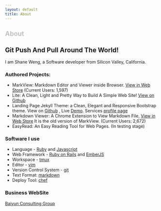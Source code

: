 ```yaml
---
layout: default
title: About
---
```


<div id="home">
  <h2 style="color: silver">About</h2>
</div>

## Git Push And Pull Around The World!

I am Shane Weng, a Software developer from Silicon Valley, California.

### Authored Projects:

- MarkView: Markdown Editor and Viewer inside Browser. [View in Web
  Store](https://chrome.google.com/webstore/detail/markview/iaddkimmopgchbbnmfmdcophmlnghkim) (Current Users: 1,597)
- Lite: A Clean, Light and Pretty Way to Build A Simple Web Site! [View on Github](https://github.com/swcool/lite)
- Landing Page Jekyll Theme: a Clean, Elegant and Responsive Bootstrap theme. View on [Github](https://github.com/swcool/landing-page-theme) , Live [Demo](http://baiyungroup.github.io/landing-page-theme/). Services [profile page](http://www.baiyunconsulting.com/portfolio-landpage.html)
- Markdown Viewer: A Chrome Extension to View Markdown File, [View in Web Store](https://chrome.google.com/webstore/detail/markdown-viewer/ehnambpmkdhopilaccgfmojilolcglhn) It is the old version of MarkView. (Current Users: 2,672)
- EasyRead: An Easy Reading Tool for Web Pages. (In testing stage)

### Software I use

- Language - [Ruby](https://www.ruby-lang.org/en/) and
  [Javascript](https://developer.mozilla.org/en-US/docs/Web/JavaScript)
- Web Framework - [Ruby on Rails](http://rubyonrails.org/) and [EmberJS](http://emberjs.com/)
- Workspace - [tmux](http://tmux.sourceforge.net/)
- Editor - [vim](http://www.vim.org/)
- Version Control System - [git](http://git-scm.com/)
- Text Format: [markdown](http://daringfireball.net/projects/markdown/)
- Deploy Tool: [chef](http://www.opscode.com/chef/)

### Business WebSite

[Baiyun Consulting Group](http://www.baiyunconsulting.com/)
